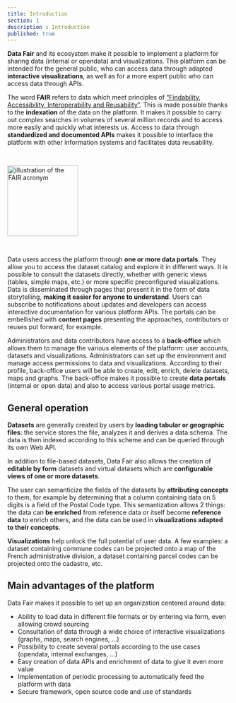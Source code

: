 ```yaml
---
title: Introduction
section: 1
description : Introduction
published: true
---
```

**Data Fair** and its ecosystem make it possible to implement a platform for sharing data (internal or opendata) and visualizations. This platform can be intended for the general public, who can access data through adapted **interactive visualizations**, as well as for a more expert public who can access data through APIs.

The word **FAIR** refers to data which meet principles of [“Findability, Accessibility, Interoperability and Reusability”](https://fr.wikipedia.org/wiki/Fair_data). This is made possible thanks to the **indexation** of the data on the platform. It makes it possible to carry out complex searches in volumes of several million records and to access more easily and quickly what interests us. Access to data through **standardized and documented APIs** makes it possible to interface the platform with other information systems and facilitates data reusability.

<img src="./images/functional-presentation/FAIR.jpg"
     height="160" style="margin:30px auto;" alt="illustration of the FAIR acronym" />

Data users access the platform through **one or more data portals**. They allow you to access the dataset catalog and explore it in different ways. It is possible to consult the datasets directly, whether with generic views (tables, simple maps, etc.) or more specific preconfigured visualizations. Data is disseminated through pages that present it in the form of data storytelling, **making it easier for anyone to understand**. Users can subscribe to notifications about updates and developers can access interactive documentation for various platform APIs. The portals can be embellished with **content pages** presenting the approaches, contributors or reuses put forward, for example.

Administrators and data contributors have access to a **back-office** which allows them to manage the various elements of the platform: user accounts, datasets and visualizations. Administrators can set up the environment and manage access permissions to data and visualizations. According to their profile, back-office users will be able to create, edit, enrich, delete datasets, maps and graphs. The back-office makes it possible to create **data portals** (internal or open data) and also to access various portal usage metrics.

## General operation
**Datasets** are generally created by users by **loading tabular or geographic files**: the service stores the file, analyzes it and derives a data schema. The data is then indexed according to this scheme and can be queried through its own Web API.

In addition to file-based datasets, Data Fair also allows the creation of **editable by form** datasets and virtual datasets which are **configurable views of one or more datasets**.

The user can semanticize the fields of the datasets by **attributing concepts** to them, for example by determining that a column containing data on 5 digits is a field of the Postal Code type. This semantization allows 2 things: the data can **be enriched** from reference data or itself become **reference data** to enrich others, and the data can be used in **visualizations adapted to their concepts**.

**Visualizations** help unlock the full potential of user data. A few examples: a dataset containing commune codes can be projected onto a map of the French administrative division, a dataset containing parcel codes can be projected onto the cadastre, etc.

<!-- ![FAIR](./images/functional-presentation/data_and_settings.png) -->

## Main advantages of the platform
Data Fair makes it possible to set up an organization centered around data:
* Ability to load data in different file formats or by entering via form, even allowing crowd sourcing
* Consultation of data through a wide choice of interactive visualizations (graphs, maps, search engines, ...)
* Possibility to create several portals according to the use cases (opendata, internal exchanges, ...)
* Easy creation of data APIs and enrichment of data to give it even more value
* Implementation of periodic processing to automatically feed the platform with data
* Secure framework, open source code and use of standards
